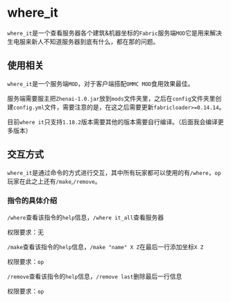 # where_it

`where_it`是一个查看服务器各个建筑&机器坐标的`Fabric`服务端`MOD`它是用来解决生电服来新人不知道服务器到底有什么，都在那的问题。

## 使用相关

`where_it`是一个服务端`MOD`，对于客户端搭配`OMMC MOD`食用效果最佳。

服务端需要服主把`Zhenai-1.0.jar`放到`mods`文件夹里，之后在`config`文件夹里创建`config.yml`文件，需要注意的是，在这之后需要更新`fabricloader>=0.14.14`。

目前`where it`只支持`1.18.2`版本需要其他的版本需要自行编译。（后面我会编译更多版本）

## 交互方式

`where_it`是通过命令的方式进行交互，其中所有玩家都可以使用的有`/where`，`op`玩家在此之上还有`/make`,`/remove`。

### 指令的具体介绍

`/where`查看该指令的`help`信息，`/where it_all`查看服务器

权限要求：无



`/make`查看该指令的`help`信息，`/make "name" X Z`在最后一行添加坐标`X Z`

权限要求：`op`



`/remove`查看该指令的`help`信息，`/remove last`删除最后一行信息

权限要求：`op`
